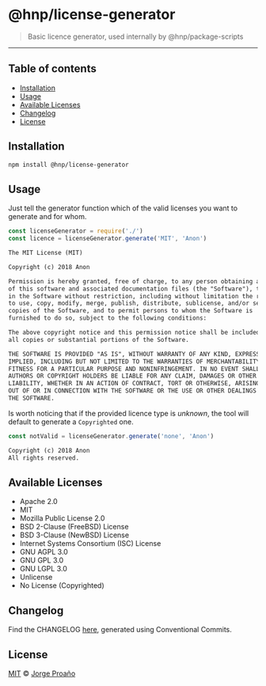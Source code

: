 # @hnp/license-generator

> Basic licence generator, used internally by @hnp/package-scripts

---

## Table of contents

-   [Installation](#installation)
-   [Usage](#usage)
-   [Available Licenses](#available-licenses)
-   [Changelog](#changelog)
-   [License](#license)

## Installation

```sh
npm install @hnp/license-generator
```

## Usage

Just tell the generator function which of the valid licenses you want to generate and for whom.

```javascript
const licenseGenerator = require('./')
const licence = licenseGenerator.generate('MIT', 'Anon')
```

```md
The MIT License (MIT)

Copyright (c) 2018 Anon

Permission is hereby granted, free of charge, to any person obtaining a copy
of this software and associated documentation files (the "Software"), to deal
in the Software without restriction, including without limitation the rights
to use, copy, modify, merge, publish, distribute, sublicense, and/or sell
copies of the Software, and to permit persons to whom the Software is
furnished to do so, subject to the following conditions:

The above copyright notice and this permission notice shall be included in
all copies or substantial portions of the Software.

THE SOFTWARE IS PROVIDED "AS IS", WITHOUT WARRANTY OF ANY KIND, EXPRESS OR
IMPLIED, INCLUDING BUT NOT LIMITED TO THE WARRANTIES OF MERCHANTABILITY,
FITNESS FOR A PARTICULAR PURPOSE AND NONINFRINGEMENT. IN NO EVENT SHALL THE
AUTHORS OR COPYRIGHT HOLDERS BE LIABLE FOR ANY CLAIM, DAMAGES OR OTHER
LIABILITY, WHETHER IN AN ACTION OF CONTRACT, TORT OR OTHERWISE, ARISING FROM,
OUT OF OR IN CONNECTION WITH THE SOFTWARE OR THE USE OR OTHER DEALINGS IN
THE SOFTWARE.
```

Is worth noticing that if the provided licence type is _unknown_, the tool will default to generate a `Copyrighted` one.

```javascript
const notValid = licenseGenerator.generate('none', 'Anon')
```

```md
Copyright (c) 2018 Anon
All rights reserved.
```

## Available Licenses

-   Apache 2.0
-   MIT
-   Mozilla Public License 2.0
-   BSD 2-Clause (FreeBSD) License
-   BSD 3-Clause (NewBSD) License
-   Internet Systems Consortium (ISC) License
-   GNU AGPL 3.0
-   GNU GPL 3.0
-   GNU LGPL 3.0
-   Unlicense
-   No License (Copyrighted)

## Changelog

Find the CHANGELOG [here](CHANGELOG.md), generated using Conventional Commits.

## License

[MIT](LICENSE) © [Jorge Proaño](https://www.hidden-node-problem.com)
